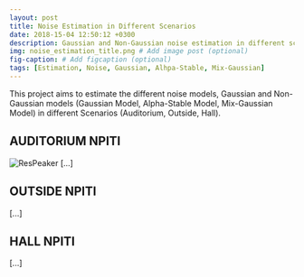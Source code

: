 ```yaml
---
layout: post
title: Noise Estimation in Different Scenarios
date: 2018-15-04 12:50:12 +0300
description: Gaussian and Non-Gaussian noise estimation in different scenarios. # Add post description (optional)
img: noise_estimation_title.png # Add image post (optional)
fig-caption: # Add figcaption (optional)
tags: [Estimation, Noise, Gaussian, Alhpa-Stable, Mix-Gaussian]
---
```


This project aims to estimate the different noise models, Gaussian and Non-Gaussian models (Gaussian Model, Alpha-Stable Model, Mix-Gaussian Model) in different Scenarios (Auditorium, Outside, Hall).


## AUDITORIUM NPITI
![ResPeaker]({{site.baseurl}}/assets/img/noise_estimation_title.png)
[...]

## OUTSIDE NPITI

[...]

## HALL NPITI

[...]